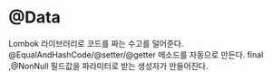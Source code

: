 # @Data

Lombok 라이브러리로 코드를 짜는 수고를 덜어준다.
@EqualAndHashCode/@setter/@getter 메소드를 자동으로 만든다. 
final ,@NonNull 필드값을 파라미터로 받는 생성자가 만들어진다.
